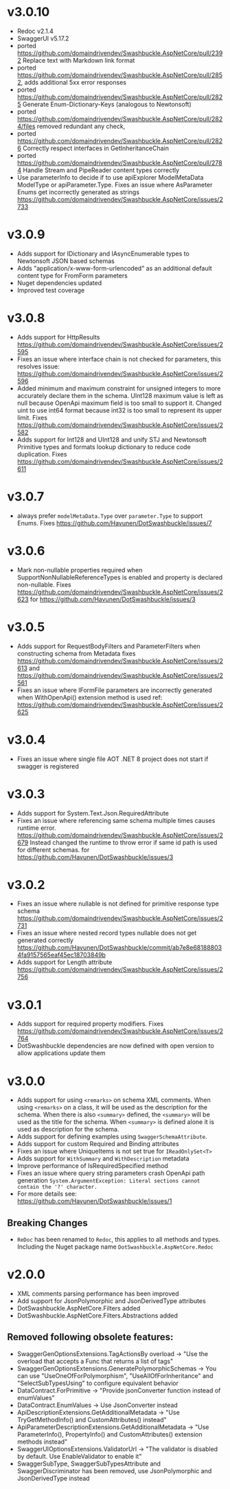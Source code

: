 # v3.0.10
- Redoc v2.1.4
- SwaggerUI v5.17.2
- ported https://github.com/domaindrivendev/Swashbuckle.AspNetCore/pull/2392 Replace <see href="link">text</see> with Markdown link format
- ported https://github.com/domaindrivendev/Swashbuckle.AspNetCore/pull/2852, adds additional 5xx error responses
- ported https://github.com/domaindrivendev/Swashbuckle.AspNetCore/pull/2825 Generate Enum-Dictionary-Keys (analogous to Newtonsoft)
- ported https://github.com/domaindrivendev/Swashbuckle.AspNetCore/pull/2824/files removed redundant any check,
- ported https://github.com/domaindrivendev/Swashbuckle.AspNetCore/pull/2826 Correctly respect interfaces in GetInheritanceChain
- ported https://github.com/domaindrivendev/Swashbuckle.AspNetCore/pull/2784 Handle Stream and PipeReader content types correctly
- Use parameterInfo to decide if to use apiExplorer ModelMetaData ModelType or apiParameter.Type. Fixes an issue where AsParameter Enums get incorrectly generated as strings https://github.com/domaindrivendev/Swashbuckle.AspNetCore/issues/2733

# v3.0.9
- Adds support for IDictionary and IAsyncEnumerable types to Newtonsoft JSON based schemas
- Adds "application/x-www-form-urlencoded" as an additional default content type for FromForm parameters
- Nuget dependencies updated
- Improved test coverage

# v3.0.8
- Adds support for HttpResults https://github.com/domaindrivendev/Swashbuckle.AspNetCore/issues/2595
- Fixes an issue where interface chain is not checked for parameters, this resolves issue: https://github.com/domaindrivendev/Swashbuckle.AspNetCore/issues/2596
- Added minimum and maximum constraint for unsigned integers to more accurately declare them in the schema. UInt128 maximum value is left as null because OpenApi maximum field is too small to support it. Changed uint to use int64 format because int32 is too small to represent its upper limit. Fixes https://github.com/domaindrivendev/Swashbuckle.AspNetCore/issues/2582
- Adds support for Int128 and UInt128 and unify STJ and Newtonsoft Primitive types and formats lookup dictionary to reduce code duplication. Fixes https://github.com/domaindrivendev/Swashbuckle.AspNetCore/issues/2611

# v3.0.7
- always prefer `modelMetaData.Type` over `parameter.Type` to support Enums. Fixes https://github.com/Havunen/DotSwashbuckle/issues/7

# v3.0.6
- Mark non-nullable properties required when SupportNonNullableReferenceTypes is enabled and property is declared non-nullable. Fixes https://github.com/domaindrivendev/Swashbuckle.AspNetCore/issues/2623 for https://github.com/Havunen/DotSwashbuckle/issues/3

# v3.0.5
- Adds support for RequestBodyFilters and ParameterFilters when constructing schema from Metadata fixes https://github.com/domaindrivendev/Swashbuckle.AspNetCore/issues/2613 and https://github.com/domaindrivendev/Swashbuckle.AspNetCore/issues/2561
- Fixes an issue where IFormFile parameters are incorrectly generated when WithOpenApi() extension method is used ref: https://github.com/domaindrivendev/Swashbuckle.AspNetCore/issues/2625

# v3.0.4
- Fixes an issue where single file AOT .NET 8 project does not start if swagger is registered

# v3.0.3
- Adds support for System.Text.Json.RequiredAttribute
- Fixes an issue where referencing same schema multiple times causes runtime error. https://github.com/domaindrivendev/Swashbuckle.AspNetCore/issues/2679 Instead changed the runtime to throw error if same id path is used for different schemas. for https://github.com/Havunen/DotSwashbuckle/issues/3

# v3.0.2
- Fixes an issue where nullable is not defined for primitive response type schema https://github.com/domaindrivendev/Swashbuckle.AspNetCore/issues/2731
- Fixes an issue where nested record types nullable does not get generated correctly https://github.com/Havunen/DotSwashbuckle/commit/ab7e8e681888034fa9157565eaf45ec18703849b
- Adds support for Length attribute https://github.com/domaindrivendev/Swashbuckle.AspNetCore/issues/2756

# v3.0.1
- Adds support for required property modifiers. Fixes https://github.com/domaindrivendev/Swashbuckle.AspNetCore/issues/2764
- DotSwashbuckle dependencies are now defined with open version to allow applications update them

# v3.0.0
- Adds support for using `<remarks>` on schema XML comments.
When using `<remarks>` on a class, it will be used as the description for the schema.
When there is also `<summary>` defined, the `<summary>` will be used as the title for the schema.
When `<summary>` is defined alone it is used as description for the schema.
- Adds support for defining examples using `SwaggerSchemaAttribute`.
- Adds support for custom Required and Binding attributes
- Fixes an issue where UniqueItems is not set true for `IReadOnlySet<T>` 
- Adds support for `WithSummary` and `WithDescription` metadata
- Improve performance of IsRequiredSpecified method
- Fixes an issue where query string parameters crash OpenApi path generation `System.ArgumentException: Literal sections cannot contain the '?' character.`
- For more details see: https://github.com/Havunen/DotSwashbuckle/issues/1

## Breaking Changes
- `ReDoc` has been renamed to `Redoc`, this applies to all methods and types. Including the Nuget package name `DotSwashbuckle.AspNetCore.Redoc`

# v2.0.0

- XML comments parsing performance has been improved
- Add support for JsonPolymorphic and JsonDerivedType attributes
- DotSwashbuckle.AspNetCore.Filters added
- DotSwashbuckle.AspNetCore.Filters.Abstractions added

## Removed following obsolete features:

- SwaggerGenOptionsExtensions.TagActionsBy overload -> "Use the overload that accepts a Func that returns a list of tags"
- SwaggerGenOptionsExtensions.GeneratePolymorphicSchemas -> You can use \"UseOneOfForPolymorphism\", \"UseAllOfForInheritance\" and \"SelectSubTypesUsing\" to configure equivalent behavior
- DataContract.ForPrimitive -> "Provide jsonConverter function instead of enumValues"
- DataContract.EnumValues -> Use JsonConverter instead
- ApiDescriptionExtensions.GetAdditionalMetadata -> "Use TryGetMethodInfo() and CustomAttributes() instead"
- ApiParameterDescriptionExtensions.GetAdditionalMetadata -> "Use ParameterInfo(), PropertyInfo() and CustomAttributes() extension methods instead"
- SwaggerUIOptionsExtensions.ValidatorUrl -> "The validator is disabled by default. Use EnableValidator to enable it"
- SwaggerSubType, SwaggerSubTypesAttribute and SwaggerDiscriminator has been removed, use JsonPolymorphic and JsonDerivedType instead
